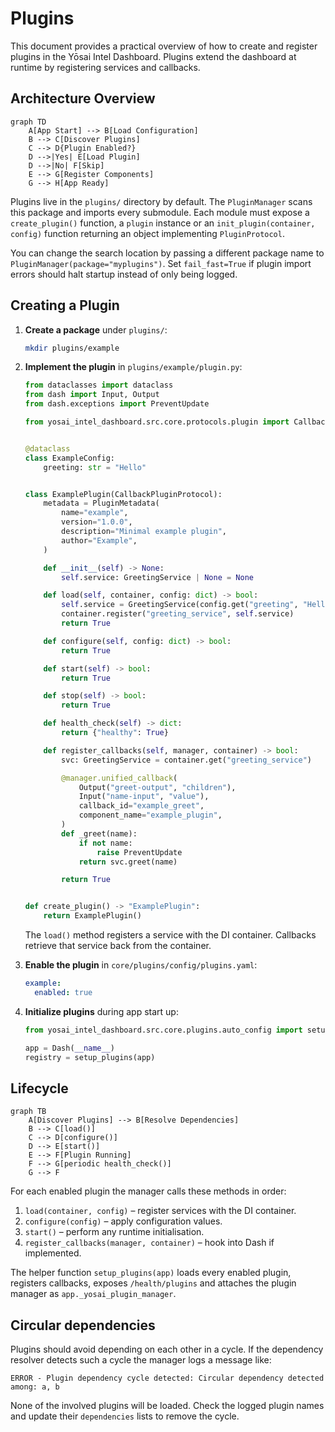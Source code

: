 # Plugins

This document provides a practical overview of how to create and register plugins in the Yōsai Intel Dashboard. Plugins extend the dashboard at runtime by registering services and callbacks.

## Architecture Overview

```mermaid
graph TD
    A[App Start] --> B[Load Configuration]
    B --> C[Discover Plugins]
    C --> D{Plugin Enabled?}
    D -->|Yes| E[Load Plugin]
    D -->|No| F[Skip]
    E --> G[Register Components]
    G --> H[App Ready]
```

Plugins live in the `plugins/` directory by default. The `PluginManager` scans this package and imports every submodule. Each module must expose a `create_plugin()` function, a `plugin` instance or an `init_plugin(container, config)` function returning an object implementing `PluginProtocol`.

You can change the search location by passing a different package name to `PluginManager(package="myplugins")`. Set `fail_fast=True` if plugin import errors should halt startup instead of only being logged.

## Creating a Plugin

1. **Create a package** under `plugins/`:

   ```bash
   mkdir plugins/example
   ```

2. **Implement the plugin** in `plugins/example/plugin.py`:

   ```python
   from dataclasses import dataclass
   from dash import Input, Output
   from dash.exceptions import PreventUpdate

   from yosai_intel_dashboard.src.core.protocols.plugin import CallbackPluginProtocol, PluginMetadata


   @dataclass
   class ExampleConfig:
       greeting: str = "Hello"


   class ExamplePlugin(CallbackPluginProtocol):
       metadata = PluginMetadata(
           name="example",
           version="1.0.0",
           description="Minimal example plugin",
           author="Example",
       )

       def __init__(self) -> None:
           self.service: GreetingService | None = None

       def load(self, container, config: dict) -> bool:
           self.service = GreetingService(config.get("greeting", "Hello"))
           container.register("greeting_service", self.service)
           return True

       def configure(self, config: dict) -> bool:
           return True

       def start(self) -> bool:
           return True

       def stop(self) -> bool:
           return True

       def health_check(self) -> dict:
           return {"healthy": True}

       def register_callbacks(self, manager, container) -> bool:
           svc: GreetingService = container.get("greeting_service")

           @manager.unified_callback(
               Output("greet-output", "children"),
               Input("name-input", "value"),
               callback_id="example_greet",
               component_name="example_plugin",
           )
           def _greet(name):
               if not name:
                   raise PreventUpdate
               return svc.greet(name)

           return True


   def create_plugin() -> "ExamplePlugin":
       return ExamplePlugin()
   ```

   The `load()` method registers a service with the DI container. Callbacks retrieve that service back from the container.

3. **Enable the plugin** in `core/plugins/config/plugins.yaml`:

   ```yaml
   example:
     enabled: true
   ```

4. **Initialize plugins** during app start up:

   ```python
   from yosai_intel_dashboard.src.core.plugins.auto_config import setup_plugins

   app = Dash(__name__)
   registry = setup_plugins(app)
   ```

## Lifecycle

```mermaid
graph TB
    A[Discover Plugins] --> B[Resolve Dependencies]
    B --> C[load()]
    C --> D[configure()]
    D --> E[start()]
    E --> F[Plugin Running]
    F --> G[periodic health_check()]
    G --> F
```

For each enabled plugin the manager calls these methods in order:

1. `load(container, config)` – register services with the DI container.
2. `configure(config)` – apply configuration values.
3. `start()` – perform any runtime initialisation.
4. `register_callbacks(manager, container)` – hook into Dash if implemented.

The helper function `setup_plugins(app)` loads every enabled plugin, registers callbacks, exposes `/health/plugins` and attaches the plugin manager as `app._yosai_plugin_manager`.

## Circular dependencies

Plugins should avoid depending on each other in a cycle. If the dependency resolver detects such a cycle the manager logs a message like:

```text
ERROR - Plugin dependency cycle detected: Circular dependency detected among: a, b
```

None of the involved plugins will be loaded. Check the logged plugin names and update their `dependencies` lists to remove the cycle.

